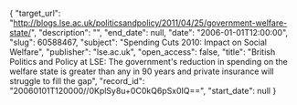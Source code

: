 {
  "target_url": "http://blogs.lse.ac.uk/politicsandpolicy/2011/04/25/government-welfare-state/", 
  "description": "", 
  "end_date": null, 
  "date": "2006-01-01T12:00:00", 
  "slug": 60588467, 
  "subject": "Spending Cuts 2010: Impact on Social Welfare", 
  "publisher": "lse.ac.uk", 
  "open_access": false, 
  "title": "British Politics and Policy at LSE: The government's reduction in spending on the welfare state is greater than any in 90 years and private insurance will struggle to fill the gap", 
  "record_id": "20060101T120000//0KplSy8u+0C0kQ6pSx0IQ==", 
  "start_date": null
}

